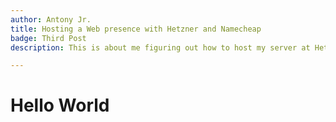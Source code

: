 ```yaml
---
author: Antony Jr.
title: Hosting a Web presence with Hetzner and Namecheap
badge: Third Post
description: This is about me figuring out how to host my server at Hetzner

---
```


# Hello World
